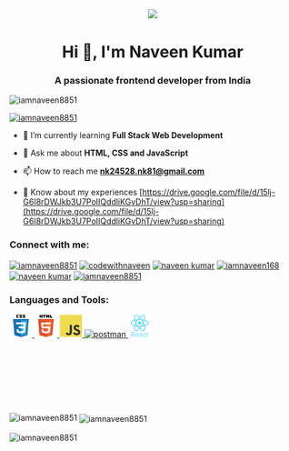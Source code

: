 <div id="header" align="center">
  <img src="https://miro.medium.com/v2/resize:fit:1358/1*-ntL3Dsvc-dJ5cLGRtSuEw.gif" borderRadius="50%" width="700"/>
</div>


<h1 align="center">Hi 👋, I'm Naveen Kumar</h1>
<h3 align="center">A passionate frontend developer from India</h3>

<p align="left"> <img src="https://komarev.com/ghpvc/?username=iamnaveen8851&label=Profile%20views&color=0e75b6&style=flat" alt="iamnaveen8851" /> </p>

<p align="left"> <a href="https://github.com/ryo-ma/github-profile-trophy"><img src="https://github-profile-trophy.vercel.app/?username=iamnaveen8851" alt="iamnaveen8851" /></a> </p>

- 🌱 I’m currently learning **Full Stack Web Development**

- 💬 Ask me about **HTML, CSS and JavaScript**

- 📫 How to reach me **nk24528.nk81@gmail.com**

- 📄 Know about my experiences [https://drive.google.com/file/d/15lj-G6I8rDWJkb3U7PoIIQddliKGvDhT/view?usp=sharing](https://drive.google.com/file/d/15lj-G6I8rDWJkb3U7PoIIQddliKGvDhT/view?usp=sharing)

<h3 align="left">Connect with me:</h3>
<p align="left">
<a href="https://codepen.io/iamnaveen8851" target="blank"><img align="center" src="https://raw.githubusercontent.com/rahuldkjain/github-profile-readme-generator/master/src/images/icons/Social/codepen.svg" alt="iamnaveen8851" height="30" width="40" /></a>
<a href="https://linkedin.com/in/codewithnaveen" target="blank"><img align="center" src="https://raw.githubusercontent.com/rahuldkjain/github-profile-readme-generator/master/src/images/icons/Social/linked-in-alt.svg" alt="codewithnaveen" height="30" width="40" /></a>
<a href="https://fb.com/naveen kumar" target="blank"><img align="center" src="https://raw.githubusercontent.com/rahuldkjain/github-profile-readme-generator/master/src/images/icons/Social/facebook.svg" alt="naveen kumar" height="30" width="40" /></a>
<a href="https://instagram.com/iamnaveen168" target="blank"><img align="center" src="https://raw.githubusercontent.com/rahuldkjain/github-profile-readme-generator/master/src/images/icons/Social/instagram.svg" alt="iamnaveen168" height="30" width="40" /></a>
<a href="https://www.youtube.com/c/naveen kumar" target="blank"><img align="center" src="https://raw.githubusercontent.com/rahuldkjain/github-profile-readme-generator/master/src/images/icons/Social/youtube.svg" alt="naveen kumar" height="30" width="40" /></a>
<a href="https://codesandbox.com/iamnaveen8851" target="blank"><img align="center" src="https://raw.githubusercontent.com/rahuldkjain/github-profile-readme-generator/master/src/images/icons/Social/codesandbox.svg" alt="iamnaveen8851" height="30" width="40" /></a>
</p>

<h3 align="left">Languages and Tools:</h3>
<p align="left"> <a href="https://www.w3schools.com/css/" target="_blank" rel="noreferrer"> <img src="https://raw.githubusercontent.com/devicons/devicon/master/icons/css3/css3-original-wordmark.svg" alt="css3" width="40" height="40"/> </a> <a href="https://www.w3.org/html/" target="_blank" rel="noreferrer"> <img src="https://raw.githubusercontent.com/devicons/devicon/master/icons/html5/html5-original-wordmark.svg" alt="html5" width="40" height="40"/> </a> <a href="https://developer.mozilla.org/en-US/docs/Web/JavaScript" target="_blank" rel="noreferrer"> <img src="https://raw.githubusercontent.com/devicons/devicon/master/icons/javascript/javascript-original.svg" alt="javascript" width="40" height="40"/> </a> <a href="https://postman.com" target="_blank" rel="noreferrer"> <img src="https://www.vectorlogo.zone/logos/getpostman/getpostman-icon.svg" alt="postman" width="40" height="40"/> </a> <a href="https://reactjs.org/" target="_blank" rel="noreferrer"> <img src="https://raw.githubusercontent.com/devicons/devicon/master/icons/react/react-original-wordmark.svg" alt="react" width="40" height="40"/> </a> </p>

<br><br>
<br><br>
<br><br>
<p><img align="left" src="https://github-readme-stats.vercel.app/api/top-langs?username=iamnaveen8851&show_icons=true&locale=en&layout=compact" alt="iamnaveen8851" /></p>


<p>&nbsp;<img align="center" src="https://github-readme-stats.vercel.app/api?username=iamnaveen8851&show_icons=true&locale=en" alt="iamnaveen8851" /></p>


<p><img align="center" src="https://github-readme-streak-stats.herokuapp.com/?user=iamnaveen8851&" alt="iamnaveen8851" /></p>




